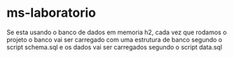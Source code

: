 # ms-laboratorio

Se esta usando o banco de dados em memoria h2, cada vez que rodamos o projeto o banco vai ser carregado com uma estrutura de banco segundo o script schema.sql e os dados vai ser carregados segundo o script data.sql

